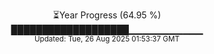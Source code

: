 <p align="center">
⏳Year Progress (64.95 %) <br>
███████████████████▁▁▁▁▁▁▁▁▁▁▁ <br>
<sub>Updated: Tue, 26 Aug 2025 01:53:37 GMT</sub>
</p>

